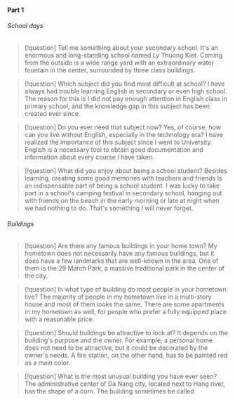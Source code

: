 #### Part 1
###### School days
>[!question] Tell me something about your secondary school.
> It's an enormous and long-standing school named Ly Thuong Kiet. Coming from the outside is a wide range yard with an extraordinary water fountain in the center, surrounded by three class buildings.

>[!question] Which subject did you find most difficult at school?
>I have always had trouble learning English in secondary or even high school. The reason for this is I did not pay enough attention in English class in primary school, and the knowledge gap in this subject has been created ever since.

>[!question] Do you ever need that subject now?
>Yes, of course, how can you live without English, especially in the technology era? I have realized the importance of this subject since I went to University. English is a necessary tool to obtain good documentation and information about every course I have taken.

>[!question] What did you enjoy about being a school student?
> Besides learning, creating some good memories with teachers and friends is an indispensable part of being a school student. I was lucky to take part in a school's camping festival in secondary school, hanging out with friends on the beach in the early morning or late at night when we had nothing to do. That's something I will never forget.

###### Buildings
>[!question] Are there any famous buildings in your home town?
>My hometown does not necessarily have any famous buildings, but it does have a few landmarks that are well-known in the area. One of them is the 29 March Park, a massive traditional park in the center of the city. 

>[!question] In what type of building do most people in your hometown live?
> The majority of people in my hometown live in a multi-story house and most of them looks the same. There are some apartments in my hometown as well, for people who prefer a fully equipped place with a reasonable price.

>[!question] Should buildings be attractive to look at?
>It depends on the building's purpose and the owner. For example, a personal home does not need to be attractive, but it could be decorated by the owner's needs. A fire station, on the other hand, has to be painted red as a main color.

>[!question] What is the most unusual building you have ever seen?
> The administrative center of Da Nang city, located next to Hang river, has the shape of a corn. The building sometimes be called 


